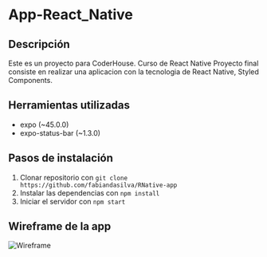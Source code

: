 # App-React_Native


## Descripción


Este es un proyecto para CoderHouse.
Curso de React Native
Proyecto final consiste en realizar una aplicacion con la tecnologia de React Native, Styled Components.

## Herramientas utilizadas

-   expo (~45.0.0)
-   expo-status-bar (~1.3.0)

## Pasos de instalación

1. Clonar repositorio con `git clone https://github.com/fabiandasilva/RNative-app`
2. Instalar las dependencias con `npm install`
3. Iniciar el servidor con `npm start`

## Wireframe de la app

![Wireframe](https://i.ibb.co/sq1fpKh/wireframe.png)

